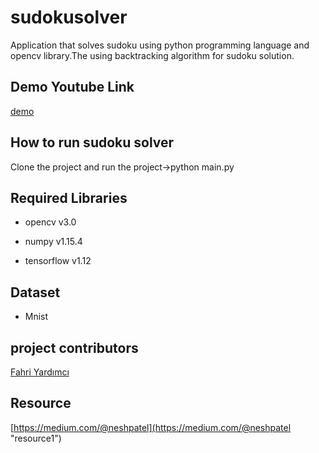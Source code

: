 # sudokusolver

Application that solves sudoku using python programming language and opencv library.The using backtracking algorithm for sudoku solution.

## Demo Youtube Link

[demo](https://www.youtube.com/watch?v=vAqjE539V70&feature=youtu.be)


## How to run sudoku solver
Clone the project and run the project->python main.py


## Required Libraries
* opencv v3.0

* numpy v1.15.4

* tensorflow v1.12

## Dataset

* Mnist

## project contributors
[Fahri Yardımcı](https://github.com/ffahri)


## Resource
[https://medium.com/@neshpatel](https://medium.com/@neshpatel "resource1")
